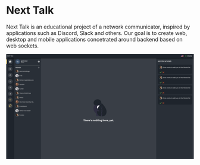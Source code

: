 # Next Talk

Next Talk is an educational project of a network communicator, inspired by applications such as Discord, Slack and others. Our goal is to create web, desktop and mobile applications concetrated around backend based on web sockets.

![Next Talk Dashboard](./assets/dashboard-nexttalk.png)
